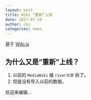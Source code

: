 ```yaml
---
layout: post
title: Wiki “重新”上线
date: 2017-07-19
author: ckj
categories: news
---
```


基于 [Wiki.js](wiki.js.org)

## 为什么又是“重新”上线？

1. 以前的 `MediaWiki` 被 `river大哥` 拆了。
2. 但是没有导入以前的数据。

欢迎来编辑...
